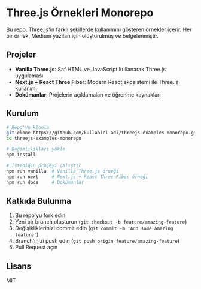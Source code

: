 # Three.js Örnekleri Monorepo

Bu repo, Three.js'in farklı şekillerde kullanımını gösteren örnekler içerir. Her bir örnek, Medium yazıları için oluşturulmuş ve belgelenmiştir.

## Projeler

- **Vanilla Three.js**: Saf HTML ve JavaScript kullanarak Three.js uygulaması
- **Next.js + React Three Fiber**: Modern React ekosistemi ile Three.js kullanımı
- **Dokümanlar**: Projelerin açıklamaları ve öğrenme kaynakları

## Kurulum

```bash
# Repo'yu klonla
git clone https://github.com/kullanici-adi/threejs-examples-monorepo.git
cd threejs-examples-monorepo

# Bağımlılıkları yükle
npm install

# İstediğin projeyi çalıştır
npm run vanilla  # Vanilla Three.js örneği
npm run next     # Next.js + React Three Fiber örneği
npm run docs     # Dokümanlar
```

## Katkıda Bulunma

1. Bu repo'yu fork edin
2. Yeni bir branch oluşturun (`git checkout -b feature/amazing-feature`)
3. Değişikliklerinizi commit edin (`git commit -m 'Add some amazing feature'`)
4. Branch'inizi push edin (`git push origin feature/amazing-feature`)
5. Pull Request açın

## Lisans

MIT